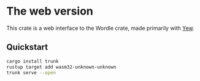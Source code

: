 # The web version

This crate is a web interface to the Wordle crate, made primarily with [Yew](https://yew.rs).

## Quickstart

```bash
cargo install trunk
rustup target add wasm32-unknown-unknown
trunk serve --open
```
